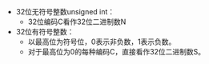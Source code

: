 * 32位无符号整数unsigned int：
  * 32位编码C看作32位二进制数N
* 32位有符号整数：
  * 以最高位为符号位，0表示非负数，1表示负数。
  * 对于最高位为0的每种编码C，直接看作32位二进制数S。